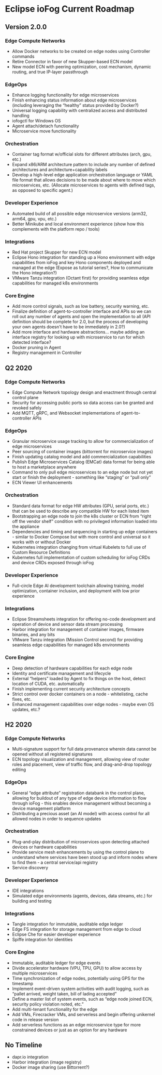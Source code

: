 # Eclipse ioFog Current Roadmap

## Version 2.0.0
### Edge Compute Networks
- Allow Docker networks to be created on edge nodes using Controller commands
- Retire Connector in favor of new Skupper-based ECN model
- New model ECN with peering optimization, cost mechanism, dynamic routing, and true IP-layer passthrough

### EdgeOps
- Enhance logging functionality for edge microservices
- Finish enhancing status information about edge microservices (including leveraging the “healthy” status provided by Docker?)
- Universal logging capability with centralized access and distributed handling
- iofogctl for Windows OS
- Agent attach/detach functionality
- Microservice move functionality

### Orchestration
- Container tag format w/official slots for different attributes (arch, gpu, etc.)
- Expand x86/ARM architecture pattern to include any number of defined architectures and architecture+capability labels
- Develop a high-level edge application orchestration language or YAML file format that allows decisions to be made about where to move which microservices, etc. (Allocate microservices to agents with defined tags, as opposed to specific agent.)

### Developer Experience
- Automated build of all possible edge microservice versions (arm32, arm64, gpu, vpu, etc.)
- Better Minikube and local environment experience (show how this complements with the platform repo / tools)

### Integrations
- Red Hat project Skupper for new ECN model
- Eclipse Hono integration for standing up a Hono environment with edge capabilities from ioFog and key Hono components deployed and managed at the edge (Expose as tutorial series?, How to communicate the Hono integration?)
- VMware Tanzu integration (Octant first) for providing seamless edge capabilities for managed k8s environments

### Core Engine
- Add more control signals, such as low battery, security warning, etc.
- Finalize definition of agent-to-controller interface and APIs so we can roll out any number of agents and open the implementation to all (API definition should be complete for 2.0, but the process of developing your own agents doesn't have to be immediately in 2.0?)
- Add more interface and hardware abstractions… maybe adding an interface registry for looking up with microservice to run for which detected interface?
- Docker pruning in Agent
- Registry management in Controller

## Q2 2020
### Edge Compute Networks
- Edge Compute Network topology design and enactment through central control plane
- Security for accessing public ports so data access can be granted and revoked safely
- Add MQTT, gRPC, and Websocket implementations of agent-to-controller APIs

### EdgeOps
- Granular microservice usage tracking to allow for commercialization of edge microservices
- Peer sourcing of container images (bittorrent for microservice images)
- Finish updating catalog model and add commercialization capabilities
- Publish Edge Microservices Catalog (EMCat) data format for being able to host a marketplace anywhere
- Command to only pull edge microservices to an edge node but not yet start or finish the deployment - something like “staging” or “pull only”
- ECN Viewer UI enhancements

### Orchestration
- Standard data format for edge HW attributes (GPU, serial ports, etc.) that can be used to describe any compatible HW for each listed item
- Bootstrapping an edge node to join the k8s cluster or ECN from “right off the vendor shelf” condition with no privileged information loaded into the appliance
- Dependencies and timing and sequencing in starting up edge containers - similar to Docker Compose but with more control and universal so it works with or without Docker
- Kubernetes integration changing from virtual Kubelets to full use of Custom Resource Definitions
- Kubernetes full implementation of custom scheduling for ioFog CRDs and device CRDs exposed through ioFog

### Developer Experience
- Full-circle Edge AI development toolchain allowing training, model optimization, container inclusion, and deployment with low prior experience

### Integrations
- Eclipse Streamsheets integration for offering no-code development and operation of device and sensor data stream processing
- Harbor integration for management of container images, firmware binaries, and any bits
- VMware Tanzu integration (Mission Control second) for providing seamless edge capabilities for managed k8s environments

### Core Engine
- Deep detection of hardware capabilities for each edge node
- Identity and certificate management and lifecycle
- External “helpers” loaded by Agent to fix things on the host, detect location of CUDA, etc. automatically
- Finish implementing current security architecture concepts
- Strict control over docker containers on a node - whitelisting, cache fixes, etc.
- Enhanced management capabilities over edge nodes - maybe even OS updates, etc.?

## H2 2020
### Edge Compute Networks
- Multi-signature support for full data provenance wherein data cannot be opened without all registered signatures
- ECN topology visualization and management, allowing view of router roles and placement, view of traffic flow, and drag-and-drop topology editing

### EdgeOps
- General “edge attribute” registration databank in the control plane, allowing for buildout of any type of edge device information to flow through ioFog - this enables device management without becoming a device management platform
- Distributing a precious asset (an AI model) with access control for all allowed nodes in order to sequence updates

### Orchestration
- Plug-and-play distribution of microservices upon detecting attached devices or hardware capabilities
- Provide service mesh enhancements by using the control plane to understand where services have been stood up and inform nodes where to find them - a central service/api registry
- Service discovery

### Developer Experience
- IDE integrations
- Simulated edge environments (agents, devices, data streams, etc.) for building and testing

### Integrations
- Tangle integration for immutable, auditable edge ledger
- Edge FS integration for storage management from edge to cloud
- Eclipse Che for easier developer experience
- Spiffe integration for identities

### Core Engine
- Immutable, auditable ledger for edge events
- Divide accelerator hardware (VPU, TPU, GPU) to allow access by multiple microservices
- Time synchronization of edge nodes, potentially using GPS for the timestamp
- Implement event-driven system activities with audit logging, such as “pallet arrived, weight taken, bill of lading accepted”
- Define a master list of system events, such as “edge node joined ECN, security policy violation noted, etc.”
- Add multi-tenant functionality for the edge
- Add VMs, Firecracker VMs, and serverless and begin offering unikernel code in release version
- Add serverless functions as an edge microservice type for more constrained devices or just as an option for any hardware

## No Timeline
- dapr.io integration
- Harbor integration (image registry)
- Docker image sharing (use Bittorrent?)

